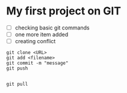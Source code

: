 # My first project on GIT
- [ ] checking basic git commands
- [ ] one more item added
- [ ] creating conflict

```
git clone <URL>
git add <filename>
git commit -m "message"
git push


git pull
```